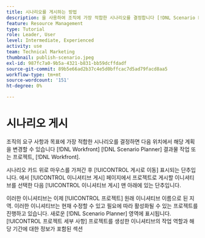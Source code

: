 ```yaml
---
title: 시나리오를 게시하는 방법
description: 을 사용하여 조직에 가장 적합한 시나리오를 결정합니다 [!DNL Scenario Planner]. Learn how to publish the scenario and turn the plan into a [!DNL Workfront] 프로젝트.
feature: Resource Management
type: Tutorial
role: Leader, User
level: Intermediate, Experienced
activity: use
team: Technical Marketing
thumbnail: publish-scenario.jpeg
exl-id: 987fc7a0-9b5a-4321-b831-bb59dcffdadf
source-git-commit: 89b5e66ad2b37c4e5d0bffcac7d5ad79facd8aa5
workflow-type: tm+mt
source-wordcount: '151'
ht-degree: 0%

---
```


# 시나리오 게시

조직의 요구 사항과 목표에 가장 적합한 시나리오를 결정하면 다음 위치에서 해당 계획을 변경할 수 있습니다 [!DNL Workfront] [!DNL Scenario Planner] 결과물 작업 또는 프로젝트, [!DNL Workfront].

시나리오 카드 위로 마우스를 가져간 후 [!UICONTROL 게시로 이동] 표시되는 단추입니다. 에서 [!UICONTROL 이니셔티브 게시] 페이지에서 프로젝트로 게시할 이니셔티브를 선택한 다음 [!UICONTROL 이니셔티브 게시] 맨 아래에 있는 단추입니다.

이러한 이니셔티브는 이제 [!UICONTROL 프로젝트] 원래 이니셔티브 이름으로 된 지역. 이러한 이니셔티브는 현재 수정할 수 있고 필요에 따라 활성화될 수 있는 프로젝트를 진행하고 있습니다. 새로운 [!DNL Scenario Planner] 영역에 표시됩니다. [!UICONTROL 프로젝트 세부 사항] 프로젝트를 생성한 이니셔티브의 작업 역할과 해당 기간에 대한 정보가 포함된 섹션
